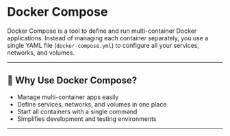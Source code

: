 # Docker Compose

Docker Compose is a tool to define and run multi-container Docker applications. Instead of managing each container separately, you use a single YAML file (`docker-compose.yml`) to configure all your services, networks, and volumes.

---

## 🚀 Why Use Docker Compose?

- Manage multi-container apps easily  
- Define services, networks, and volumes in one place  
- Start all containers with a single command  
- Simplifies development and testing environments  

---


